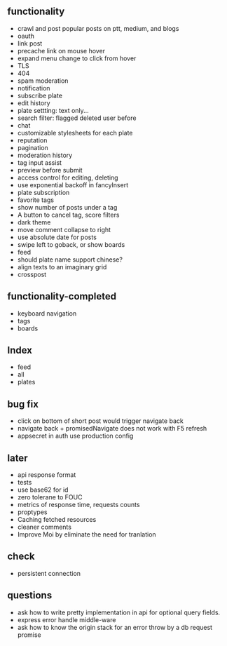 ## functionality
* crawl and post popular posts on ptt, medium, and blogs
* oauth
* link post
* precache link on mouse hover
* expand menu change to click from hover
* TLS
* 404
* spam moderation
* notification
* subscribe plate
* edit history
* plate settting: text only...
* search filter: flagged deleted user before
* chat
* customizable stylesheets for each plate
* reputation
* pagination
* moderation history
* tag input assist
* preview before submit
* access control for editing, deleting
* use exponential backoff in fancyInsert
* plate subscription
* favorite tags
* show number of posts under a tag
* A button to cancel tag, score filters
* dark theme
* move comment collapse to right
* use absolute date for posts
* swipe left to goback, or show boards
* feed
* should plate name support chinese?
* align texts to an imaginary grid
* crosspost

## functionality-completed
* keyboard navigation
* tags
* boards

## Index
* feed
* all
* plates

## bug fix
* click on bottom of short post would trigger navigate back
* navigate back + promisedNavigate does not work with F5 refresh
* appsecret in auth use production config

## later
* api response format
* tests
* use base62 for id
* zero tolerane to FOUC
* metrics of response time, requests counts
* proptypes
* Caching fetched resources
* cleaner comments
* Improve Moi by eliminate the need for tranlation

## check
* persistent connection

## questions
* ask how to write pretty implementation in api for optional query fields.
* express error handle middle-ware
* ask how to know the origin stack for an error throw by a db request promise 
